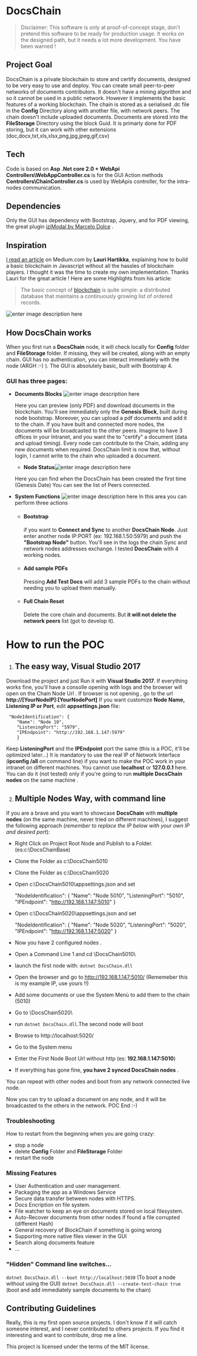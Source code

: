 
# DocsChain

> Disclaimer: This software is only at proof-of-concept stage, don't
> pretend this software to be ready for production usage. It works on
> the designed path, but it needs a lot more development. You have been
> warned !


## Project Goal 
DocsChain is a private blockchain to store and certify documents, designed to be very easy to use and deploy.
You can create small peer-to-peer networks of documents contributors. It doesn't have a mining algorithm and so it cannot be used in a public network. However it implements the basic features of a working blockchain.
The chain is stored as a serialised .dc file in the **Config** Directory along with another file, with network peers. The chain doesn't include uploaded documents. Documents are stored into the **FileStorage** Directory using the block Guid.
It is primarly done for PDF storing, but it can work with other extensions (doc,docx,txt,xls,xlsx,png,jpg,jpeg,gif,csv)
## Tech 
Code is based on **Asp .Net core 2.0 + WebApi** 
**Controllers\WebAppController.cs** is for the GUI Action methods
**Controllers\ChainController.cs** is used by WebApis controller, for the intra-nodes communication.
## Dependencies
Only the GUI has dependency with Bootstrap, Jquery, and for PDF viewing, the great plugin [iziModal by Marcelo Dolce](http://izimodal.marcelodolce.com/) .
## Inspiration
[I read an article](https://medium.com/@lhartikk/a-blockchain-in-200-lines-of-code-963cc1cc0e54) on Medium.com by **Lauri Hartikka**, explaining how to build a basic blockchain in Javascript without all the hassles of blockchain players.
I thought it was the time to create my own implementation. Thanks Lauri for the great article !
Here are some Highlights from his article:

> The basic concept of 
> [blockchain](https://en.wikipedia.org/wiki/Blockchain_%28database%29) 
> is quite simple: a distributed database that maintains a continuously
> growing list of ordered records.

![enter image description here](https://i.imgur.com/WOMHIxL.png)


## How DocsChain works
When you first run a **DocsChain** node, it will check locally for **Config** folder and **FileStorage** folder.
If missing, they will be created, along with an empty chain.
GUI has no authentication, you can interact immediately with the node (ARGH :-) ).
The GUI is absolutely basic, built with Bootstrap 4.

### GUI has three pages:

 - **Documents Blocks**
![enter image description here](https://i.imgur.com/NUx42EN.png)

	Here you can preview (only PDF) and download documents in the blockchain.
	You'll see immediately only the **Genesis Block**, built during node bootstrap.
	Moreover, you can upload a pdf documents and add it to the chain.
	If you have built and connected more nodes, the documents will be broadcasted to the other peers.
	Imagine to have 3 offices in your Intranet, and you want the to "certify" a document (data and upload timing).
	Every node can contribute to the Chain, adding any new documents when required. DocsChain limit is now that, without login, I cannot write to the chain who uploaded a document.
	 - **Node Status**![enter image description here](https://i.imgur.com/BIg5H4s.png)


	Here you can find when the DocsChain has been created the first time (Genesis Date) 
You can see the list of Peers connected.

 - **System Functions**
![enter image description here](https://i.imgur.com/ehOnRlx.png)
	In this area you can perform three actions
	

	 - #### Bootstrap

		if you want to **Connect and Sync** to another **DocsChain Node**. Just enter another node IP:PORT (ex: 192.168.1.50:5979) and push the **"Bootstrap Node"** button. You'll see in the logs the chain Sync and network nodes addresses exchange. I tested **DocsChain** with 4 working nodes.
	

	 - #### Add sample PDFs

		Pressing **Add Test Docs** will add 3 sample PDFs to the chain without needing you to upload them manually.
	- #### Full Chain Reset
		Delete the core chain and documents. But **it will not delete the network peers** list 
		(got to develop it).


# How to run the POC

 1. ## The easy way, Visual Studio 2017

Download the project and just Run it with **Visual Studio 2017**.
If everything works fine, you'll have a consolle opening with logs and the browser will open on the Chain Node Url . If browser is not opening , go to the url **http://[YourNodeIP]:[YourNodePort]**
If you want customize **Node Name, Listening IP or Port**, edit **appsettings.json** file:

     "NodeIdentification": {
        "Name": "Node 10",
        "ListeningPort": "5979",
        "IPEndpoint": "http://192.168.1.147:5979"
    	}

Keep **ListeningPort** and the **IPEndpoint** port the same (this is a POC, it'll be optimized later...)
It is mandatory to use the real IP of Network Interface (**ipconfig /all** on command line) if you want to make the POC work in your intranet on different machines.
You cannot  use **localhost** or **127.0.0.1** here. You can do it (not tested) only if you're going to run **multiple DocsChain nodes** on the same machine . 

 2. ## Multiple Nodes Way, with command line
If you are a brave and you want to showcase **DocsChain** with **multiple nodes** (on the same machine, never tried on different machines), I suggest the following approach (*remember to replace the IP below with your own IP and desired port*):
 - Right Click on Project Root Node and Publish to a Folder.  (es:c:\DocsChainBase\)
 - Clone the Folder as c:\DocsChain5010
 - Clone the Folder as c:\DocsChain5020
 - Open c:\DocsChain5010\appsettings.json and set

     "NodeIdentification": {
	               "Name": "Node 5010",
                "ListeningPort": "5010",
                "IPEndpoint": "http://192.168.1.147:5010"
            	}

  

 - Open c:\DocsChain5020\appsettings.json and set

     "NodeIdentification": {
        "Name": "Node 5020",
        "ListeningPort": "5020",
        "IPEndpoint": "http://192.168.1.147:5020"
    	}

 - Now you have 2 configured nodes .

 - Open a Command Line 1 and cd \DocsChain5010\

 - launch the first node with: `dotnet DocsChain.dll` 

 - Open the browser and go to http://192.168.1.147:5010/ (Rememeber this is my example IP, use yours !!)

 - Add some documents or use the System Menù to add them to the chain (5010)

 - Go to \DocsChain5020\

 - run `dotnet DocsChain.dll`.The second node will boot

 - Browse to http://localhost:5020/

 - Go to the System menu

 - Enter the First Node Boot Url without http (es: **192.168.1.147:5010**)

 - If everything has gone fine, **you have 2 synced DocsChain nodes** .

You can repeat with other nodes and boot from any network connected live node.

Now you can try to upload a document on any node, and it will be broadcasted to the others in the network.
POC End :-)

### Troubleshooting
How to restart from the beginning when you are going crazy:

 - stop a node
 - delete **Config** Folder and **FileStorage** Folder
 - restart the node

### Missing Features

 - User Authentication and user management.
 - Packaging the app as a Windows Service
 - Secure data transfer between nodes with HTTPS.
 - Docs Encription on file system.
 - File watcher to keep an eye on documents stored on local filesystem.
 - Auto-Recover documents from other nodes if found a file corrupted (different Hash)
 - General recovery of BlockChain if something is going wrong
 - Supporting more native files viewer in the GUI
 - Search along documents feature
 - ...

### "Hidden" Command line switches... 
`dotnet DocsChain.dll --boot http://localhost:5030` (To boot a node without using the GUI)
`dotnet DocsChain.dll --create-test-chain true` (boot and add immediately sample documents to the chain)

## Contributing Guidelines
Really, this is my first open source projects. I don't know if it will catch someone interest, and I never contributed to others projects. If you find it interesting and want to contribute, drop me a line.

This project is licensed under the terms of the MIT license.
